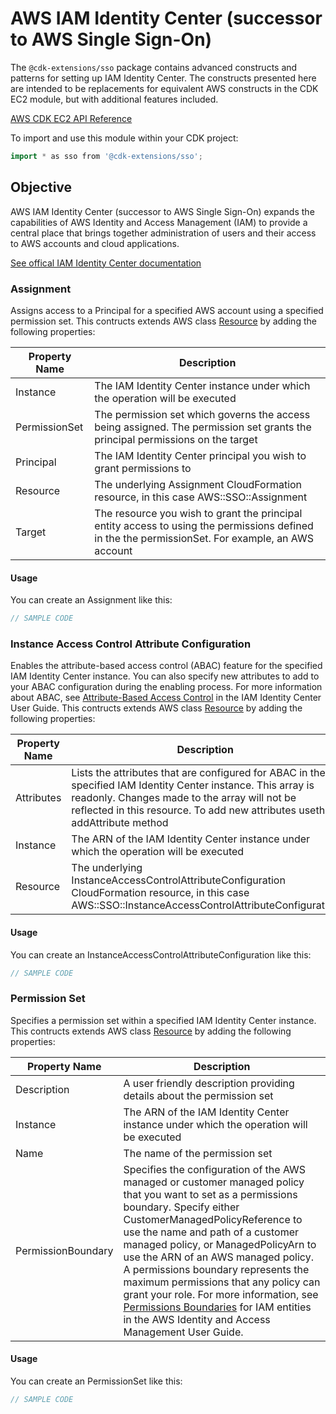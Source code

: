 # AWS IAM Identity Center (successor to AWS Single Sign-On)

The `@cdk-extensions/sso` package contains advanced constructs and patterns for
setting up IAM Identity Center. The constructs presented here are intended
to be replacements for equivalent AWS constructs in the CDK EC2 module, but with
additional features included.

[AWS CDK EC2 API Reference](https://docs.aws.amazon.com/cdk/api/v2/docs/aws-cdk-lib.aws_ec2-readme.html)

To import and use this module within your CDK project:

```go
import * as sso from '@cdk-extensions/sso';
```

## Objective

AWS IAM Identity Center (successor to AWS Single Sign-On) expands the capabilities of AWS Identity and Access Management (IAM) to provide a central place that brings together administration of users and their access to AWS accounts and cloud applications.

[See offical IAM Identity Center documentation](https://docs.aws.amazon.com/singlesignon/latest/userguide/what-is.html)

### Assignment

Assigns access to a Principal for a specified AWS account using a specified permission set.  This contructs extends AWS class [Resource](https://docs.aws.amazon.com/cdk/api/v2/docs/aws-cdk-lib.Resource.html) by adding the following properties:

| Property Name | Description |
| ------------- | ----------- |
| Instance      | The IAM Identity Center instance under which the operation will be executed |
| PermissionSet | The permission set which governs the access being assigned.  The permission set grants the principal permissions on the target |
| Principal     | The IAM Identity Center principal you wish to grant permissions to |
| Resource      | The underlying Assignment CloudFormation resource, in this case AWS::SSO::Assignment |
| Target        | The resource you wish to grant the principal entity access to using the permissions defined in the the permissionSet.  For example, an AWS account |

#### Usage

You can create an Assignment like this:

```go
// SAMPLE CODE
```

### Instance Access Control Attribute Configuration

Enables the attribute-based access control (ABAC) feature for the specified IAM Identity Center instance. You can also specify new attributes to add to your ABAC configuration during the enabling process. For more information about ABAC, see [Attribute-Based Access Control](https://docs.aws.amazon.com/singlesignon/latest/userguide/abac.html) in the IAM Identity Center User Guide. This contructs extends AWS class [Resource](https://docs.aws.amazon.com/cdk/api/v2/docs/aws-cdk-lib.Resource.html) by adding the following properties:

| Property Name | Description |
| ------------- | ----------- |
| Attributes    | Lists the attributes that are configured for ABAC in the specified IAM Identity Center instance. This array is readonly. Changes made to the array will not be reflected in this resource. To add new attributes usethe addAttribute method |
| Instance      | The ARN of the IAM Identity Center instance under which the operation will be executed |
| Resource      | The underlying InstanceAccessControlAttributeConfiguration CloudFormation resource, in this case AWS::SSO::InstanceAccessControlAttributeConfiguration |

#### Usage

You can create an InstanceAccessControlAttributeConfiguration like this:

```go
// SAMPLE CODE
```

### Permission Set

Specifies a permission set within a specified IAM Identity Center instance. This contructs extends AWS class [Resource](https://docs.aws.amazon.com/cdk/api/v2/docs/aws-cdk-lib.Resource.html) by adding the following properties:

| Property Name | Description |
| ------------- | ----------- |
| Description | A user friendly description providing details about the permission set |
| Instance    | The ARN of the IAM Identity Center instance under which the operation will be executed |
| Name        | The name of the permission set |
| PermissionBoundary | Specifies the configuration of the AWS managed or customer managed policy that you want to set as a permissions boundary. Specify either CustomerManagedPolicyReference to use the name and path of a customer managed policy, or ManagedPolicyArn to use the ARN of an AWS managed policy. A permissions boundary represents the maximum permissions that any policy can grant your role. For more information, see [Permissions Boundaries](https://docs.aws.amazon.com/IAM/latest/UserGuide/access_policies_boundaries.html) for IAM entities in the AWS Identity and Access Management User Guide. |

#### Usage

You can create an PermissionSet like this:

```go
// SAMPLE CODE
```
